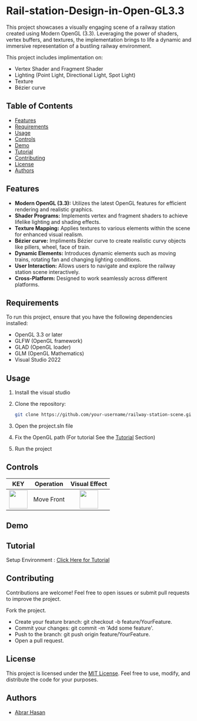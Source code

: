 # Rail-station-Design-in-Open-GL3.3

This project showcases a visually engaging scene of a railway station created using Modern OpenGL (3.3). Leveraging the power of shaders, vertex buffers, and textures, the implementation brings to life a dynamic and immersive representation of a bustling railway environment.

This project includes implimentation on:
- Vertex Shader and Fragment Shader
- Lighting (Point Light, Directional Light, Spot Light)
- Texture
- Bézier curve

## Table of Contents

- [Features](#features)
- [Requirements](#requirements)
- [Usage](#usage)
- [Controls](#controls)
- [Demo](#demo)
- [Tutorial](#tutorial)
- [Contributing](#contributing)
- [License](#license)
- [Authors](#authors)

## Features

- **Modern OpenGL (3.3):** Utilizes the latest OpenGL features for efficient rendering and realistic graphics.
- **Shader Programs:** Implements vertex and fragment shaders to achieve lifelike lighting and shading effects.
- **Texture Mapping:** Applies textures to various elements within the scene for enhanced visual realism.
- **Bézier curve:** Impliments Bézier curve to create realistic curvy objects like pillers, wheel, face of train. 
- **Dynamic Elements:** Introduces dynamic elements such as moving trains, rotating fan and changing lighting conditions.
- **User Interaction:** Allows users to navigate and explore the railway station scene interactively.
- **Cross-Platform:** Designed to work seamlessly across different platforms.

## Requirements

To run this project, ensure that you have the following dependencies installed:

- OpenGL 3.3 or later
- GLFW (OpenGL framework)
- GLAD (OpenGL loader)
- GLM (OpenGL Mathematics)
- Visual Studio 2022

## Usage
1. Install the visual studio
2. Clone the repository:

   ```bash
   git clone https://github.com/your-username/railway-station-scene.git
3. Open the project.sln file
4. Fix the OpenGL path (For tutorial See the [Tutorial](#tutorial) Section) 
5. Run the project

## Controls

| KEY  | Operation | Visual Effect |
| :-------------: | :-------------: | :-------------: |
|  <img src ="https://github.com/abrarhasan3/Rail-station-Design-in-Open-GL3.3/assets/85815740/c2878424-81d2-4567-ac7f-5e3c40fdf42c" height = "50" width = "50"> | Move Front  | <img src="https://github.com/abrarhasan3/Rail-station-Design-in-Open-GL3.3/assets/85815740/dd497508-6fd3-4f06-a431-5c28d33e620a" height = "50" width = "50"> |

## Demo



## Tutorial 
Setup Environment : <a href= "https://youtu.be/WoTRZ0t1tT4?si=uxiBXIGt65EZqlh5">Click Here for Tutorial </a>

## Contributing
Contributions are welcome! Feel free to open issues or submit pull requests to improve the project.

Fork the project.
- Create your feature branch: git checkout -b feature/YourFeature.
- Commit your changes: git commit -m 'Add some feature'.
- Push to the branch: git push origin feature/YourFeature.
- Open a pull request.

## License

This project is licensed under the [MIT License](https://choosealicense.com/licenses/mit/). Feel free to use, modify, and distribute the code for your purposes.

## Authors

- [Abrar Hasan](https://www.github.com/abrarhasan3)

